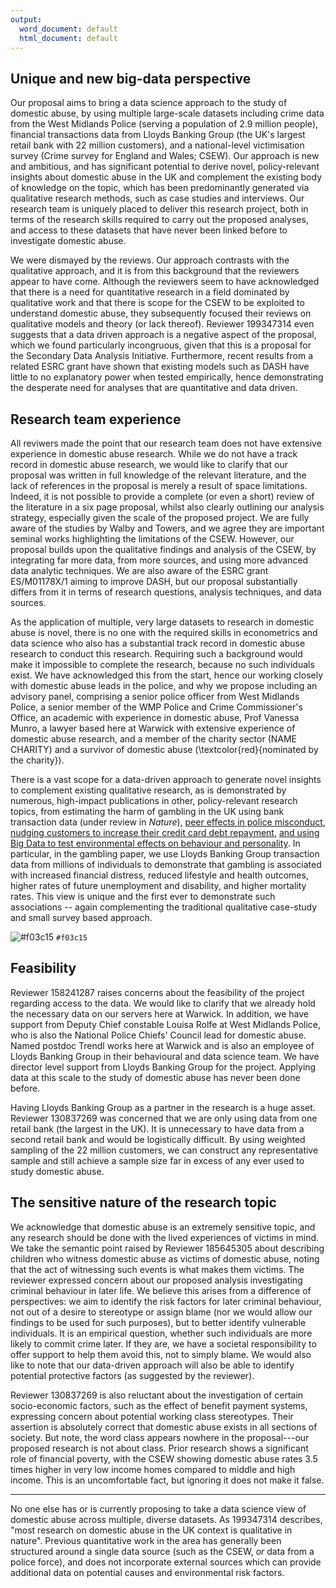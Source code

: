 ```yaml
---
output:
  word_document: default
  html_document: default
---
```

## Unique and new big-data perspective

Our proposal aims to bring a data science approach to the study of domestic abuse, by using multiple large-scale datasets including crime data from the West Midlands Police (serving a population of 2.9 million people), financial transactions data from Lloyds Banking Group (the UK's largest retail bank with 22 million customers), and a national-level victimisation survey (Crime survey for England and Wales; CSEW). Our approach is new and ambitious, and has significant potential to derive novel, policy-relevant insights about domestic abuse in the UK and complement the existing body of knowledge on the topic, which has been predominantly generated via qualitative research methods, such as case studies and interviews. Our research team is uniquely placed to deliver this research project, both in terms of the research skills required to carry out the proposed analyses, and access to these datasets that have never been linked before to investigate domestic abuse.

We were dismayed by the reviews. Our approach contrasts with the qualitative approach, and it is from this background that the reviewers appear to have come. Although the reviewers seem to have acknowledged that there is a need for quantitative research in a field dominated by qualitative work and that there is scope for the CSEW to be exploited to understand domestic abuse, they subsequently focused their reviews on qualitative models and theory (or lack thereof). Reviewer 199347314 even suggests that a data driven approach is a negative aspect of the proposal, which we found particularly incongruous, given that this is a proposal for the Secondary Data Analysis Initiative. Furthermore, recent results from a related ESRC grant have shown that existing models such as DASH have little to no explanatory power when tested empirically, hence demonstrating the desperate need for analyses that are quantitative and data driven.
 
## Research team experience

All reviwers made the point that our research team does not have extensive experience in domestic abuse research. While we do not have a track record in domestic abuse research, we would like to clarify that our proposal was written in full knowledge of the relevant literature, and the lack of references in the proposal is merely a result of space limitations. Indeed, it is not possible to provide a complete (or even a short) review of the literature in a six page proposal, whilst also clearly outlining our analysis strategy, especially given the scale of the proposed project. We are fully aware of the studies by Walby and Towers, and we agree they are important seminal works highlighting the limitations of the CSEW. However, our proposal builds upon the qualitative findings and analysis of the CSEW, by integrating far more data, from more sources, and using more advanced data analytic techniques. We are also aware of the ESRC grant ES/M01178X/1 aiming to improve DASH, but our proposal substantially differs from it in terms of research questions, analysis techniques, and data sources.



As the application of multiple, very large datasets to research in domestic abuse is novel, there is no one with the required skills in econometrics and data science who also has a substantial track record in domestic abuse research to conduct this research. Requiring such a background would make it impossible to complete the research, because no such individuals exist. We have acknowledged this from the start, hence our working closely with domestic abuse leads in the police, and why we propose including an advisory panel, comprising a senior police officer from West Midlands Police, a senior member of the WMP Police and Crime Commissioner's Office, an academic with experience in domestic abuse, Prof Vanessa Munro, a lawyer based here at Warwick with extensive experience of domestic abuse research, and a member of the charity sector (NAME CHARITY) and a survivor of domestic abuse (\textcolor{red}{nominated by the charity}).


There is a vast scope for a data-driven approach to generate novel insights to complement existing qualitative research, as is demonstrated by numerous, high-impact publications in other, policy-relevant research topics, from estimating the harm of gambling in the UK using bank transaction data (under review in  _Nature_), [peer effects in police misconduct](https://rdcu.be/bEAue), [nudging customers to increase their credit card debt repayment](https://www.fca.org.uk/publication/occasional-papers/occasional-paper-45.pdf), [and using Big Data to test environmental effects on behaviour and personality](https://www.ncbi.nlm.nih.gov/pubmed/31046588#:~:targetText=Individual%2DLevel%20Analyses%20of%20the%20Impact%20of%20Parasite%20Stress%20on,Openness%20Only%20for%20Older%20Individuals.&targetText=The%20parasite%20stress%20hypothesis%20predicts,and%20extraversion%2C%20but%20higher%20conscientiousness.). In particular, in the gambling paper, we use Lloyds Banking Group transaction data from millions of individuals to demonstrate that gambling is associated with increased financial distress, reduced lifestyle and health outcomes, higher rates of future unemployment and disability, and higher mortality rates. This view is unique and the first ever to demonstrate such associations -- again complementing the traditional qualitative case-study and small survey based approach.

![#f03c15](https://placehold.it/15/f03c15/000000?text=+) `#f03c15`

## Feasibility


Reviewer 158241287 raises concerns about the feasibility of the project regarding access to the data. We would like to clarify that we already hold the necessary data on our servers here at Warwick. In addition, we have support from Deputy Chief constable Louisa Rolfe at West Midlands Police, who is also the National Police Chiefs' Council lead for domestic abuse. Named postdoc Trendl works here at Warwick and is also an employee of Lloyds Banking Group in their behavioural and data science team. We have director level support from Lloyds Banking Group for the project. Applying data at this scale to the study of domestic abuse has never been done before. 

Having Lloyds Banking Group as a partner in the research is a huge asset. Reviewer 130837269 was concerned that we are only using data from one retail bank (the largest in the UK). It is unnecessary to have data from a second retail bank and would be logistically difficult. By using weighted sampling of the 22 million customers, we can construct any representative sample and still achieve a sample size far in excess of any ever used to study domestic abuse.  



## The sensitive nature of the research topic

We acknowledge that domestic abuse is an extremely sensitive topic, and any research should be done with the lived experiences of victims in mind. We take the semantic point raised by Reviewer 185645305 about describing children who witness domestic abuse as victims of domestic abuse, noting that the act of witnessing such events is what makes them victims. The reviewer  expressed concern about our proposed analysis investigating criminal behaviour in later life. We believe this arises from a difference of perspectives: we aim to identify the risk factors for later criminal behaviour, not out of a desire to stereotype or assign blame (nor we would allow our findings to be used for such purposes), but to better identify vulnerable individuals. It is an empirical question, whether such individuals are more likely to commit crime later. If they are, we have a societal responsibility to offer support to help them avoid this, not to simply blame. We would also like to note that our data-driven approach will also be able to identify potential protective factors (as suggested by the reviewer).

Reviewer 130837269 is also reluctant about the investigation of certain socio-economic factors, such as the effect of benefit payment systems, expressing concern about potential working class stereotypes. Their assertion is absolutely correct that domestic abuse exists in all sections of society. But note, the word class appears nowhere in the proposal---our proposed research is not about class. Prior research shows a significant role of financial poverty, with the CSEW showing domestic abuse rates 3.5 times higher in very low income homes compared to middle and high income. This is an uncomfortable fact, but ignoring it does not make it false.

-------------



No one else has or is currently proposing to take a data science view of domestic abuse across multiple, diverse datasets. As 199347314 describes, "most research on domestic abuse in the UK context is qualitative in nature". Previous quantitative work in the area has generally been structured around a single data source (such as the CSEW, _or_ data from a police force), and does not incorporate external sources which can provide additional data on potential causes and environmental risk factors. 







